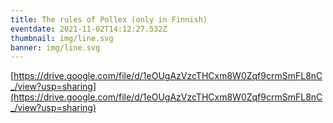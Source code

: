 ```yaml
---
title: The rules of Pollex (only in Finnish)
eventdate: 2021-11-02T14:12:27.532Z
thumbnail: img/line.svg
banner: img/line.svg
---
```

[https://drive.google.com/file/d/1eOUgAzVzcTHCxm8W0Zqf9crmSmFL8nC_/view?usp=sharing](https://drive.google.com/file/d/1eOUgAzVzcTHCxm8W0Zqf9crmSmFL8nC_/view?usp=sharing)